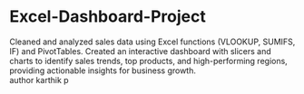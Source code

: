# Excel-Dashboard-Project
Cleaned and analyzed sales data using Excel functions (VLOOKUP, SUMIFS, IF) and PivotTables. Created an interactive dashboard with slicers and charts to identify sales trends, top products, and high-performing regions, providing actionable insights for business growth.
<br>
author karthik p
